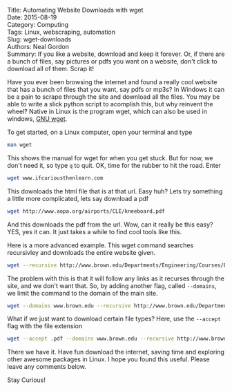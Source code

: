 Title: Automating Website Downloads with wget  
Date: 2015-08-19  
Category: Computing  
Tags: Linux, webscraping, automation  
Slug: wget-downloads  
Authors: Neal Gordon  
Summary: If you like a website, download and keep it forever. Or, if there are a bunch of files, say pictures or pdfs you want on a website, don't click to download all of them. Scrap it!

Have you ever been browsing the internet and found a really cool website that has a bunch of files that you want, say pdfs or mp3s? In Windows it can be a pain to scrape through the site and download all the files. You may be able to write a slick python script to acomplish this, but why reinvent the wheel? Native in Linux is the program wget, which can also be used in windows, [GNU wget](http://www.gnu.org/software/wget/).

To get started, on a Linux computer, open your terminal and type

```bash
man wget
```

This shows the manual for wget for when you get stuck. But for now, we don't need it, so type `q` to quit. OK, time for the rubber to hit the road. Enter

```bash
wget www.ifcuriousthenlearn.com
```

This downloads the html file that is at that url. Easy huh? Lets try something a little more complicated, lets say download a pdf

```bash
wget http://www.aopa.org/airports/CLE/kneeboard.pdf
```
And this downloads the pdf from the url. Wow, can it really be this easy? YES, yes it can. It just takes a while to find cool tools like this.

Here is a more advanced example. This wget command searches recursivley and downloads the entire website given.  

```bash
wget --recursive http://www.brown.edu/Departments/Engineering/Courses/En221/
```
The problem with this is that it will follow any links as it recurses through the site, and we don't want that. So, by adding another flag, called ```--domains```, we limit the command to the domain of the main site.

```bash
wget --domains www.brown.edu --recursive http://www.brown.edu/Departments/Engineering/Courses/En221/
```

What if we just want to download certain file types? Here, use the ```--accept``` flag with the file extension
```bash
wget --accept .pdf --domains www.brown.edu --recursive http://www.brown.edu/Departments/Engineering/Courses/En221/
```

There we have it. Have fun download the internet, saving time and exploring other awesome packages in Linux. I hope you found this useful. Please leave any comments below.

Stay Curious!
